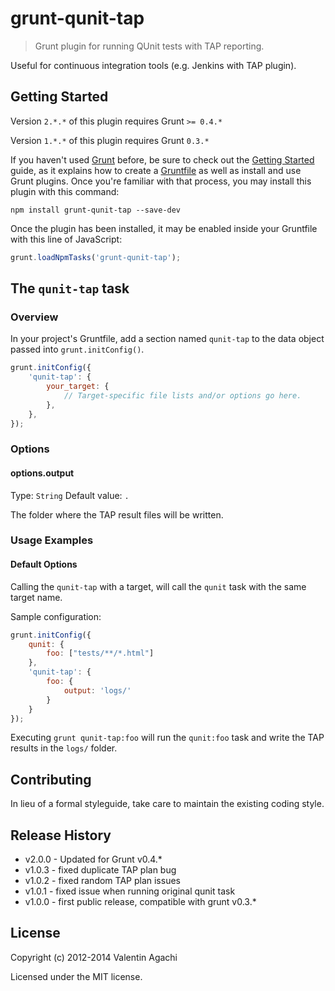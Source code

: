 # grunt-qunit-tap

> Grunt plugin for running QUnit tests with TAP reporting.

Useful for continuous integration tools (e.g. Jenkins with TAP plugin).

## Getting Started

Version `2.*.*` of this plugin requires Grunt `>= 0.4.*`

Version `1.*.*` of this plugin requires Grunt `0.3.*`

If you haven't used [Grunt](http://gruntjs.com/) before, be sure to check out the [Getting Started](http://gruntjs.com/getting-started) guide, as it explains how to create a [Gruntfile](http://gruntjs.com/sample-gruntfile) as well as install and use Grunt plugins. Once you're familiar with that process, you may install this plugin with this command:

```shell
npm install grunt-qunit-tap --save-dev
```

Once the plugin has been installed, it may be enabled inside your Gruntfile with this line of JavaScript:

```js
grunt.loadNpmTasks('grunt-qunit-tap');
```

## The `qunit-tap` task

### Overview

In your project's Gruntfile, add a section named `qunit-tap` to the data object passed into `grunt.initConfig()`.

```js
grunt.initConfig({
	'qunit-tap': {
		your_target: {
			// Target-specific file lists and/or options go here.
		},
	},
});
```

### Options

#### options.output
Type: `String`
Default value: `.`

The folder where the TAP result files will be written.

### Usage Examples

#### Default Options

Calling the `qunit-tap` with a target, will call the `qunit` task with the same target name.

Sample configuration:

```javascript
grunt.initConfig({
	qunit: {
		foo: ["tests/**/*.html"]
	},
	'qunit-tap': {
		foo: {
			output: 'logs/'
		}
	}
});
```

Executing `grunt qunit-tap:foo` will run the `qunit:foo` task and write the TAP results in the `logs/` folder.

## Contributing

In lieu of a formal styleguide, take care to maintain the existing coding style.

## Release History

- v2.0.0 - Updated for Grunt v0.4.*
- v1.0.3 - fixed duplicate TAP plan bug
- v1.0.2 - fixed random TAP plan issues
- v1.0.1 - fixed issue when running original qunit task
- v1.0.0 - first public release, compatible with grunt v0.3.*

## License

Copyright (c) 2012-2014 Valentin Agachi

Licensed under the MIT license.

